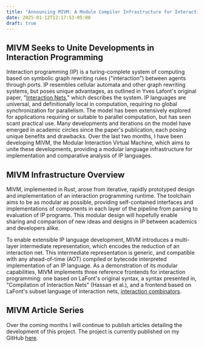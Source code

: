 ```yaml
---
title: "Announcing MIVM: A Module Compiler Infrastructure for Interaction Programming Languages"
date: 2025-01-12T12:17:53-05:00
draft: true
---
```


## MIVM Seeks to Unite Developments in Interaction Programming

Interaction programming (IP) is a turing-complete system of computing based on symbolic graph rewriting rules ("interaction") between agents through ports. IP resembles cellular automata and other graph rewriting systems, but poses unique advantages, as outlined in Yves Lafont's original paper, "[Interaction Nets](https://dl.acm.org/doi/pdf/10.1145/96709.96718)," which describes the system. IP languages are universal, and definitionally local in computation, requiring no global synchronization for parallelism. The model has been extensively explored for applications requiring or suitable to parallel computation, but has seen scant practical use. Many developments and iterations on the model have emerged in academic circles since the paper's publication, each posing unique benefits and drawbacks. Over the last two months, I have been developing MIVM, the Modular Interaction Virtual Machine, which aims to unite these developments, providing a modular language infrastructure for implementation and comparative analysis of IP languages.

## MIVM Infrastructure Overview

MIVM, implemented in Rust, arose from iterative, rapidly prototyped design and implementation of an interaction programming runtime. The toolchain aims to be as modular as possible, providing self-contained interfaces and implementations of components in each layer of the pipeline from parsing to evaluation of IP programs. This modular design will hopefully enable sharing and comparison of new ideas and designs in IP between academics and developers alike.

To enable extensible IP language development, MIVM introduces a multi-layer intermediate representation, which encodes the reduction of an interaction net. This intermediate representation is generic, and compatible with any ahead-of-time (AOT) compiled or bytecode interpreted implementation of an IP language. As a demonstration of its modular capabilities, MIVM implements three reference frontends for interaction programming: one based on LaFont's original syntax, a syntax presented in, "Compilation of Interaction Nets" (Hassan et al.), and a frontend based on LaFont's subset language of interaction nets, [interaction combinators](https://core.ac.uk/download/pdf/81113716.pdf).

## MIVM Article Series

Over the coming months I will continue to publish articles detailing the development of this project. The project is currently published on my GitHub [here](https://github.com/dowlandaiello/mivm).
